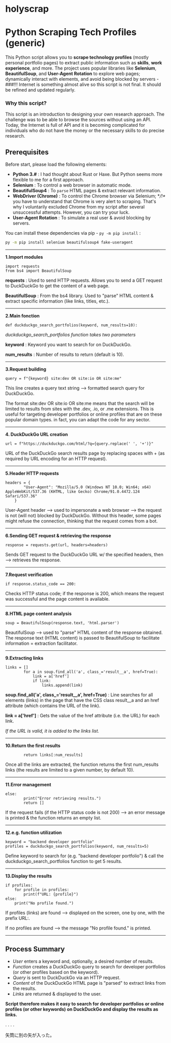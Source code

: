# holyscrap

# Python Scraping Tech Profiles (generic)

This Python script allows you to **scrape technology profiles** (mostly personal portfolio pages) to extract public information such as **skills**, **work experience**, and more. The project uses popular libraries like **Selenium**, **BeautifulSoup**, and **User-Agent Rotation** to explore web pages; dynamically interact with elements, and avoid being blocked by servers -
###!!!
Internet is something almost alive so this script is not final. It should be refined and updated regularly. 

### Why this script?

This script is an introduction to designing your own research approach. The challenge was to be able to browse the sources without using an API. Today, the Internet is full of API and it is becoming complicated for individuals who do not have the money or the necessary skills to do precise research.

## Prerequisites

Before start, please load the following elements:

- **Python 3.#** : I had thought about Rust or Haxe. But Python seems more flexible to me for a first approach.
- **Selenium** : To control a web browser in automatic mode.
- **BeautifulSoup4** : To `parse` HTML pages & extract relevant information.
- **WebDriver (Chrome)** : To control the Chrome browser via Selenium; **/!\** you have to understand that Chrome is very alert to scraping. That's why I voluntarily excluded Chrome from my script after several unsuccessful attempts. However, you can try your luck.
- **User-Agent Rotation** : To simulate a real user & avoid blocking by servers.

You can install these dependencies via pip - `py -m pip install` :

```bash
py -m pip install selenium beautifulsoup4 fake-useragent
```
---------------------------------------------------

**1.Import modules**
```
import requests
from bs4 import BeautifulSoup
```
**requests** : Used to send HTTP requests. Allows you to send a GET request to DuckDuckGo to get the content of a web page.

**BeautifulSoup** : From the bs4 library. Used to "parse" HTML content & extract specific information (like links, titles, etc.).

---------------------------------------------------
**2.Main fonction**
```
def duckduckgo_search_portfolios(keyword, num_results=10):
```
_duckduckgo_search_portfolios function takes two parameters_

**keyword** : Keyword you want to search for on DuckDuckGo.

**num_results** : Number of results to return (default is 10).

---------------------------------------------------
**3.Request building**
```
query = f"{keyword} site:dev OR site:io OR site:me"
```
This line creates a query text string --> formatted search query for DuckDuckGo.

The format site:dev OR site:io OR site:me means that the search will be limited to results from sites with the .dev, .io, or .me extensions. This is useful for targeting developer portfolios or online profiles that are on these popular domain types. in fact, you can adapt the code for any sector.

---------------------------------------------------
**4. DuckDuckGo URL creation**
```
url = f"https://duckduckgo.com/html/?q={query.replace(' ', '+')}"
```
URL of the DuckDuckGo search results page by replacing spaces with + (as required by URL encoding for an HTTP request).

---------------------------------------------------
**5.Header HTTP requests**
```
headers = {
        "User-Agent": "Mozilla/5.0 (Windows NT 10.0; Win64; x64) AppleWebKit/537.36 (KHTML, like Gecko) Chrome/91.0.4472.124 Safari/537.36"
    }
```
User-Agent header --> used to impersonate a web browser --> the request is not (will not) blocked by DuckDuckGo. Without this header, some pages might refuse the connection, thinking that the request comes from a bot.

---------------------------------------------------
**6.Sending GET request & retrieving the response**
```
response = requests.get(url, headers=headers)
```
Sends GET request to the DuckDuckGo URL w/ the specified headers, then --> retrieves the response.

---------------------------------------------------
**7.Request verification**
```
if response.status_code == 200:
```
Checks HTTP status code; if the response is 200, which means the request was successful and the page content is available.

---------------------------------------------------
**8.HTML page content analysis**
```
soup = BeautifulSoup(response.text, 'html.parser')
```
BeautifulSoup --> used to "parse" HTML content of the response obtained. The response text (HTML content) is passed to BeautifulSoup to facilitate information = extraction facilitator.

---------------------------------------------------
**9.Extracting links**
```
links = []
        for a in soup.find_all('a', class_='result__a', href=True):
            link = a['href']
            if link:
                links.append(link)
```
**soup.find_all('a', class_='result__a', href=True)** : Line searches for all <a> elements (links) in the page that have the CSS class result__a and an href attribute (which contains the URL of the link).

**link = a['href']** : Gets the value of the href attribute (i.e. the URL) for each link.

_If the URL is valid, it is added to the links list._

---------------------------------------------------
**10.Return the first results**
```
        return links[:num_results]
```
Once all the links are extracted, the function returns the first num_results links (the results are limited to a given number, by default 10).

---------------------------------------------------
**11.Error management**
```
else:
        print("Error retrieving results.")
        return []
```
If the request fails (if the HTTP status code is not 200) --> an error message is printed & the function returns an empty list.

---------------------------------------------------
**12.e.g. function utilization**
```
keyword = "backend developer portfolio"
profiles = duckduckgo_search_portfolios(keyword, num_results=5)
```
Define keyword to search for (e.g. "backend developer portfolio") & call the duckduckgo_search_portfolios function to get 5 results.

---------------------------------------------------
**13.Display the results**
```
if profiles:
    for profile in profiles:
        print(f"URL: {profile}")
else:
    print("No profile found.")
```
If profiles (links) are found --> displayed on the screen, one by one, with the prefix URL:.

If no profiles are found --> the message "No profile found." is printed.

---------------------------------------------------
## Process Summary
- *User* enters a keyword and, optionally, a desired number of results.
- *Function* creates a DuckDuckGo query to search for developer portfolios (or other profiles based on the keyword).
- *Query* is sent to DuckDuckGo via an HTTP request.
- *Content* of the DuckDuckGo HTML page is "parsed" to extract links from the results.
- *Links* are returned & displayed to the user.

**Script therefore makes it easy to search for developer portfolios or online profiles (or other keywords) on DuckDuckGo and display the results as links.**




.
.
.
.


矢筒に別の矢が入った。
